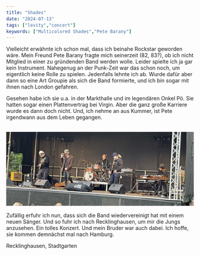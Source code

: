 ```yaml
---
title: "Shades"
date: "2024-07-13"
tags: ["levity","concert"]
keywords: ["Multicolored Shades","Pete Barany"]
---
```

Vielleicht erwähnte ich schon mal, dass ich beinahe Rockstar geworden wäre. Mein Freund Pete Barany fragte mich seinerzeit (82, 83?), ob ich nicht Mitglied in einer zu gründenden Band werden wolle. Leider spielte ich ja gar kein Instrument. Nahegenug an der Punk-Zeit war das schon noch, um eigentlich keine Rolle zu spielen. Jedenfalls lehnte ich ab. Wurde dafür aber dann so eine Art Groupie als sich die Band formierte, und ich bin sogar mit ihnen nach London gefahren. 

Gesehen habe ich sie u.a. in der Markthalle und im legendären Onkel Pö. Sie hatten sogar einen Plattenvertrag bei Virgin. Aber die ganz große Karriere wurde es dann doch nicht. Und, ich nehme an aus Kummer, ist Pete irgendwann aus dem Leben gegangen.



<br/>  
<img  src="/assets/img/shades.webp" alt="shades">
<br/>  

Zufällig erfuhr ich nun, dass sich die Band wiedervereinigt hat mit einem neuen Sänger. Und so fuhr ich nach Recklinghausen, um mir die Jungs anzusehen. Ein tolles Konzert. Und mein Bruder war auch dabei. Ich hoffe, sie kommen demnächst mal nach Hamburg.

Recklinghausen, Stadtgarten